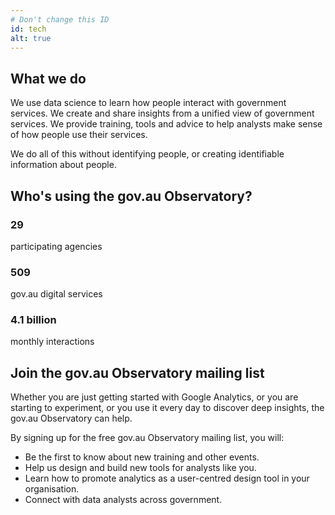 ```yaml
---
# Don't change this ID
id: tech
alt: true
---
```



## What we do

We use data science to learn how people interact with government services. We create and share insights from a unified view of government services. We provide training, tools and advice to help analysts make sense of how people use their services.

We do all of this without identifying people, or creating identifiable information about people.

## Who's using the gov.au Observatory?

<h3 class = "au-display-xl mt-hero" > 29 </h3>
participating agencies

<h3 class = "au-display-xl mt-hero"> 509 </h3>  
gov.au digital services

<h3 class = "au-display-xl mt-hero"> 4.1 billion </h3>
monthly interactions

## Join the gov.au Observatory mailing list

Whether you are just getting started with Google Analytics, or you are starting to experiment, or you use it every day to discover deep insights, the gov.au Observatory can help.

By signing up for the free gov.au Observatory mailing list, you will:

- Be the first to know about new training and other events.
- Help us design and build new tools for analysts like you.
- Learn how to promote analytics as a user-centred design tool in your organisation.
- Connect with data analysts across government.
